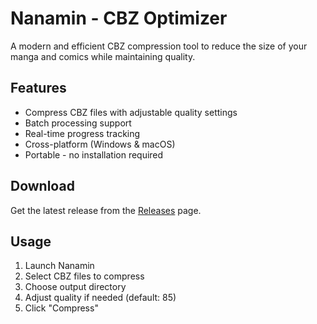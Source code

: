 # Nanamin - CBZ Optimizer

A modern and efficient CBZ compression tool to reduce the size of your manga and comics while maintaining quality.

## Features

- Compress CBZ files with adjustable quality settings
- Batch processing support
- Real-time progress tracking
- Cross-platform (Windows & macOS)
- Portable - no installation required

## Download

Get the latest release from the [Releases](https://github.com/crisperience/nanamin-cbz-optimizer/releases) page.

## Usage

1. Launch Nanamin
2. Select CBZ files to compress
3. Choose output directory
4. Adjust quality if needed (default: 85)
5. Click "Compress" 